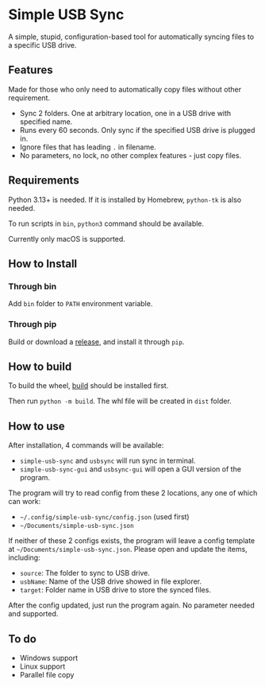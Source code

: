 # Simple USB Sync

A simple, stupid, configuration-based tool for automatically syncing files to a specific USB drive.

## Features

Made for those who only need to automatically copy files without other requirement.

- Sync 2 folders. One at arbitrary location, one in a USB drive with specified name.
- Runs every 60 seconds. Only sync if the specified USB drive is plugged in.
- Ignore files that has leading `.` in filename.
- No parameters, no lock, no other complex features - just copy files.

## Requirements

Python 3.13+ is needed. If it is installed by Homebrew, `python-tk` is also needed.

To run scripts in `bin`, `python3` command should be available.

Currently only macOS is supported.

## How to Install

### Through bin

Add `bin` folder to `PATH` environment variable.

### Through pip

Build or download a [release](https://github.com/kuwii/simple-usb-sync/releases), and install it through `pip`.

## How to build

To build the wheel, [build](https://github.com/pypa/build) should be installed first.

Then run `python -m build`. The whl file will be created in `dist` folder.

## How to use

After installation, 4 commands will be available:

- `simple-usb-sync` and `usbsync` will run sync in terminal.
- `simple-usb-sync-gui` and `usbsync-gui` will open a GUI version of the program.

The program will try to read config from these 2 locations, any one of which can work:

- `~/.config/simple-usb-sync/config.json` (used first)
- `~/Documents/simple-usb-sync.json`

If neither of these 2 configs exists, the program will leave a config template at `~/Documents/simple-usb-sync.json`. Please open and update the items, including:

- `source`: The folder to sync to USB drive.
- `usbName`: Name of the USB drive showed in file explorer.
- `target`: Folder name in USB drive to store the synced files.

After the config updated, just run the program again. No parameter needed and supported.

## To do

- Windows support
- Linux support
- Parallel file copy

